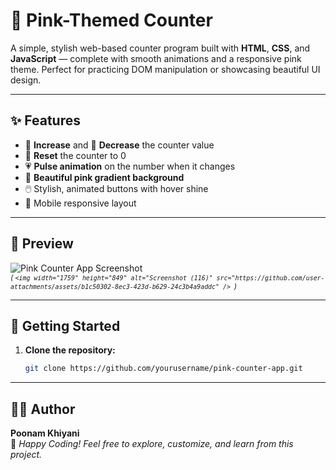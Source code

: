 # 💖 Pink-Themed Counter

A simple, stylish web-based counter program built with **HTML**, **CSS**, and **JavaScript** — complete with smooth animations and a responsive pink theme. Perfect for practicing DOM manipulation or showcasing beautiful UI design.

---

## ✨ Features

- 🔼 **Increase** and 🔽 **Decrease** the counter value
- 🔁 **Reset** the counter to 0
- 💗 **Pulse animation** on the number when it changes
- 🎨 **Beautiful pink gradient background**
- 🖱️ Stylish, animated buttons with hover shine
- 📱 Mobile responsive layout

---

## 📸 Preview

![Pink Counter App Screenshot](<img width="1759" height="849" alt="Screenshot (116)" src="https://github.com/user-attachments/assets/f94cc4ee-9961-481d-823d-b489313d99f4" />
)  
<sub>*( `<img width="1759" height="849" alt="Screenshot (116)" src="https://github.com/user-attachments/assets/b1c50302-8ec3-423d-b629-24c3b4a9addc" />
`)*</sub>

---

## 🚀 Getting Started

1. **Clone the repository:**
   ```bash
   git clone https://github.com/yourusername/pink-counter-app.git

---

## 👩‍💻 Author

**Poonam Khiyani**  
💌 *Happy Coding! Feel free to explore, customize, and learn from this project.*
